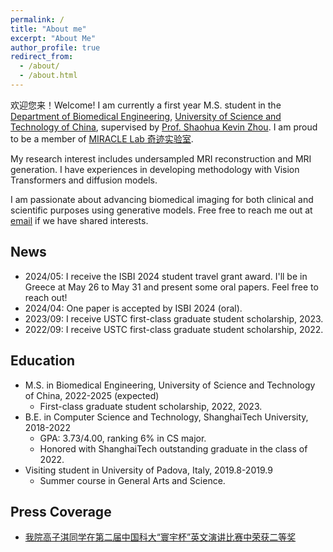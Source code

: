 ```yaml
---
permalink: /
title: "About me"
excerpt: "About Me"
author_profile: true
redirect_from: 
  - /about/
  - /about.html
---
```



欢迎您来！Welcome! I am currently a first year M.S. student in the [Department of Biomedical Engineering](http://bme.ustc.edu.cn/), [University of Science and Technology of China](https://www.ustc.edu.cn/index.htm), supervised by [Prof. Shaohua Kevin Zhou](http://bme.ustc.edu.cn/2021/1115/c28129a532912/page.htm). I am proud to be a member of [MIRACLE Lab 奇迹实验室](https://miracle.ustc.edu.cn/main.htm).

My research interest includes undersampled MRI reconstruction and MRI generation. I have experiences in developing methodology with Vision Transformers and diffusion models.

I am passionate about advancing biomedical imaging for both clinical and scientific purposes using generative models. Free free to reach me out at [email](gaozqqd@gmail.com) if we have shared interests. 


News
---
* 2024/05: I receive the ISBI 2024 student travel grant award. I'll be in Greece at May 26 to May 31 and present some oral papers. Feel free to reach out!
* 2024/04: One paper is accepted by ISBI 2024 (oral).
* 2023/09: I receive USTC first-class graduate student scholarship, 2023.
* 2022/09: I receive USTC first-class graduate student scholarship, 2022.

Education
-----
* M.S. in Biomedical Engineering, University of Science and Technology of China, 2022-2025 (expected)
  * First-class graduate student scholarship, 2022, 2023.
* B.E. in Computer Science and Technology, ShanghaiTech University, 2018-2022
  * GPA: 3.73/4.00, ranking 6% in CS major.
  * Honored with ShanghaiTech outstanding graduate in the class of 2022.
* Visiting student in University of Padova, Italy, 2019.8-2019.9
  * Summer course in General Arts and Science.

Press Coverage
---
* [我院高子淇同学在第二届中国科大“寰宇杯”英文演讲比赛中荣获二等奖](http://bme.ustc.edu.cn/2022/1223/c32532a589164/page.htm)
